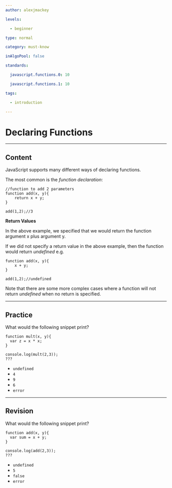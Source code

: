 ```yaml
---
author: alexjmackey

levels:

  - beginner

type: normal

category: must-know

inAlgoPool: false

standards:

  javascript.functions.0: 10

  javascript.functions.1: 10

tags:

  - introduction

---
```


# Declaring Functions

---
## Content

JavaScript supports many different ways of declaring functions.

The most common is the *function declaration*:

```
//function to add 2 parameters
function add(x, y){
	return x + y;
}

add(1,2);//3
```

**Return Values**

In the above example, we specified that we would return the function argument x plus argument y.

If we did not specify a return value in the above example, then the function would return *undefined* e.g.

```
function add(x, y){
	x + y;
}

add(1,2);//undefined
```

Note that there are some more complex cases where a function will not return *undefined* when no return is specified.

---
## Practice

What would the following snippet print?
```
function mult(x, y){
  var z = x * x;
}

console.log(mult(2,3));
???
```

* `undefined`
* `4`
* `9`
* `6`
* `error`

---
## Revision

What would the following snippet print?
```
function add(x, y){
  var sum = x + y;
}

console.log(add(2,3));
???
```

* `undefined`
* `5`
* `false`
* `error`
 
